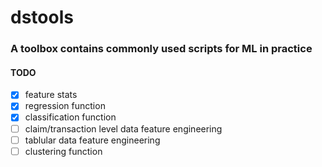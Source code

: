 # dstools

### A toolbox contains commonly used scripts for ML in practice

#### TODO

 - [x] feature stats
 - [x] regression function
 - [x] classification function
 - [ ] claim/transaction level data feature engineering
 - [ ] tablular data feature engineering
 - [ ] clustering function
